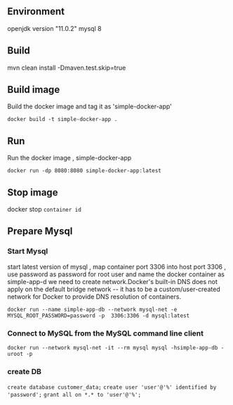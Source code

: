 ## Environment

openjdk version "11.0.2"
mysql 8


## Build 
mvn clean  install -Dmaven.test.skip=true

## Build image
Build  the docker image and tag it as 'simple-docker-app'

`docker build -t simple-docker-app .`

## Run 
Run the docker image , simple-docker-app


`docker run -dp 8080:8080 simple-docker-app:latest`
## Stop image

docker stop `container id`


## Prepare Mysql
### Start Mysql 
start latest version of mysql , map container port 3306 into host port 3306 , use password as password for root user and name the docker container as  simple-app-d
we need to create network.Docker's built-in DNS does not apply on the default bridge network -- it has to be a custom/user-created network for Docker to provide DNS resolution of containers. 

`docker run --name simple-app-db --network mysql-net -e MYSQL_ROOT_PASSWORD=password -p  3306:3306 -d mysql:latest`


### Connect to MySQL from the MySQL command line client


`docker run --network mysql-net -it --rm mysql mysql -hsimple-app-db -uroot -p`

### create DB

`create database customer_data;`
`create user 'user'@'%' identified by 'password';`
`grant all on *.* to 'user'@'%';`